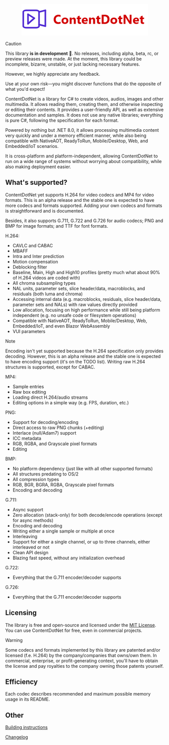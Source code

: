 ﻿<p align="center">
  <img src="resources/logo/ContentDotNet-logo.png" alt="Logo" />
</p>

> [!CAUTION]
> This library **is in development** 🚧. No releases, including alpha, beta, rc, or preview releases were made.
> At the moment, this library could be incomplete, bizarre, unstable, or just lacking necessary features.
>
> However, we highly appreciate any feedback.
>
> Use at your own risk—you might discover functions that do the opposite of what you'd expect!

ContentDotNet is a library for C# to create videos, audios, images and other multimedia. It allows reading them,
creating them, and otherwise inspecting or editing their contents. It provides a user-friendly API, as well as
extensive documentation and samples. It does not use any native libraries; everything is pure C#, following the
specification for each format.

Powered by nothing but .NET 8.0, it allows processing multimedia content very quickly and under a memory efficient
manner, while also being compatible with NativeAOT, ReadyToRun, Mobile/Desktop, Web, and Embedded/IoT scenarios.

It is cross-platform and platform-independent, allowing ContentDotNet to run on a wide range of systems without
worrying about compatibility, while also making deployment easier.

## What's supported?
ContentDotNet yet supports H.264 for video codecs and MP4 for video formats. This is an alpha release and
the stable one is expected to have more codecs and formats supported. Adding your own
codecs and formats is straightforward and is documented.

Besides, it also supports G.711, G.722 and G.726 for audio codecs; PNG and BMP for image formats; and TTF
for font formats.

H.264:
  - CAVLC and CABAC
  - MBAFF
  - Intra and Inter prediction
  - Motion compensation
  - Deblocking filter
  - Baseline, Main, High and High10 profiles (pretty much what about 90% of H.264 videos are coded with)
  - All chroma subsampling types
  - NAL units, parameter sets, slice header/data, macroblocks, and residuals (both luma and chroma)
  - Accessing internal data (e.g. macroblocks, residuals, slice header/data, parameter sets and NALs) with raw values directly provided
  - Low allocation, focusing on high performance while still being platform independent (e.g. no unsafe code or filesystem operations)
  - Compatible with NativeAOT, ReadyToRun, Mobile/Desktop, Web, Embedded/IoT, and even Blazor WebAssembly
  - VUI parameters
  
> [!NOTE]
> Encoding isn't yet supported because the H.264 specification only provides decoding. However,
> this is an alpha release and the stable one is expected to have encoding support (it's on the TODO list).
> Writing raw H.264 structures is supported, except for CABAC.

MP4:
  - Sample entries
  - Raw box editing
  - Loading direct H.264/audio streams
  - Editing options in a simple way (e.g. FPS, duration, etc.)

PNG:
  - Support for decoding/encoding
  - Direct access to raw PNG chunks (+editing)
  - Interlace (null/Adam7) support
  - ICC metadata
  - RGB, RGBA, and Grayscale pixel formats
  - Editing

BMP:
  - No platform dependency (just like with all other supported formats)
  - All structures predating to OS/2
  - All compression types
  - RGB, BGR, BGRA, RGBA, Grayscale pixel formats
  - Encoding and decoding

G.711:
  - Async support
  - Zero allocation (stack-only) for both decode/encode operations (except for async methods)
  - Encoding and decoding
  - Writing either a single sample or multiple at once
  - Interleaving
  - Support for either a single channel, or up to three channels, either interleaved or not
  - Clean API design
  - Blazing fast speed, without any initialization overhead

G.722:
  - Everything that the G.711 encoder/decoder supports

G.726:
  - Everything that the G.711 encoder/decoder supports

## Licensing
The library is free and open-source and licensed under the [MIT License](LICENSE.md).
You can use ContentDotNet for free, even in commercial projects.

> [!WARNING]
> Some codecs and formats implemented by this library are patented and/or licensed (f.e. H.264) by the company/companies that owns/own them.
> In commercial, enterprise, or profit-generating context, you'll have to obtain the license and pay royalties to the company owning those patents yourself.

## Efficiency
Each codec describes recommended and maximum possible memory usage in its README.

## Other

[Building instructions](BUILDING.md)

[Changelog](CHANGELOG.md)
